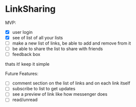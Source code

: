# LinkSharing

MVP:
 - [x] user login
 - [x] see of list of all your lists
 - [ ] make a new list of links, be able to add and remove from it
 - [ ] be able to share the list to share with friends
 - [ ] feedback box

thats it! keep it simple

Future Features:
 - [ ] comment section on the list of links and on each link itself
 - [ ] subscribe to list to get updates
 - [ ] see a preview of link like how messenger does
 - [ ] read/unread
